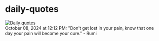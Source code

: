 # daily-quotes
[![Daily quotes](https://github.com/ceepu8/daily-quotes/actions/workflows/daily-quote.yml/badge.svg)](https://github.com/ceepu8/daily-quotes/actions/workflows/daily-quote.yml)<br/>
October 08, 2024 at 12:12 PM: "Don't get lost in your pain, know that one day your pain will become your cure." - Rumi

